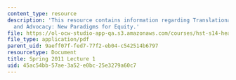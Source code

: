 ```yaml
---
content_type: resource
description: 'This resource contains information regarding Translational Research
  and Advocacy: New Paradigms for Equity.'
file: https://ol-ocw-studio-app-qa.s3.amazonaws.com/courses/hst-s14-health-information-systems-to-improve-quality-of-care-in-resource-poor-settings-spring-2012/45ac54bb57ae3a52e0bc25e3279a60c7_MITHST_S14S12_lec01_1101.pdf
file_type: application/pdf
parent_uid: 9aeff07f-fed7-77f2-eb04-c542514b6797
resourcetype: Document
title: Spring 2011 Lecture 1
uid: 45ac54bb-57ae-3a52-e0bc-25e3279a60c7
---
```

